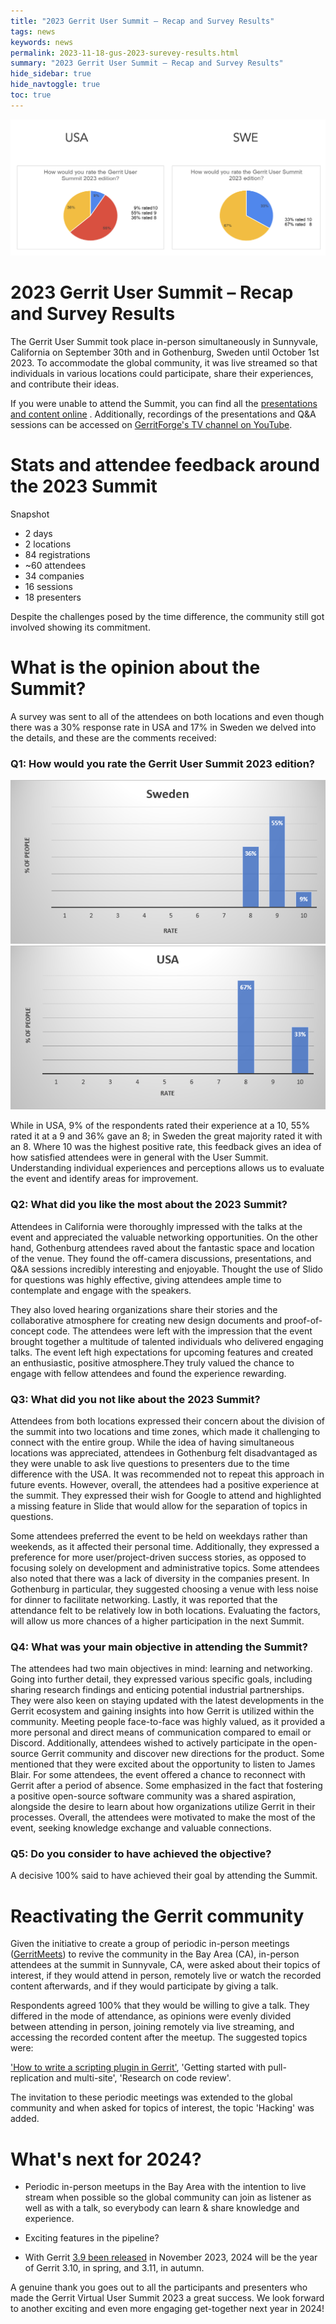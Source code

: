 ```yaml
---
title: "2023 Gerrit User Summit – Recap and Survey Results"
tags: news
keywords: news
permalink: 2023-11-18-gus-2023-surevey-results.html
summary: "2023 Gerrit User Summit – Recap and Survey Results"
hide_sidebar: true
hide_navtoggle: true
toc: true
---
```


<p style="text-align: center;">
<img src="images/rate-q1.png" width="" alt="Surevey Results" title="Surevey Results">
</p>

# 2023 Gerrit User Summit – Recap and Survey Results

The Gerrit User Summit took place in-person simultaneously in Sunnyvale,
California on September 30th and in Gothenburg, Sweden until October 1st 2023.
To accommodate the global community, it was live streamed so that individuals in
various locations could participate, share their experiences, and contribute
their ideas.

If you were unable to attend the Summit, you can find all
the [presentations and content online](https://www.gerritcodereview.com/presentations.html)
. Additionally, recordings of the presentations and Q&A sessions can be accessed
on [GerritForge's TV channel on YouTube](https://tv.gerritforge.com/).

# Stats and attendee feedback around the 2023 Summit

Snapshot

- 2 days
- 2 locations
- 84 registrations
- ~60 attendees
- 34 companies
- 16 sessions
- 18 presenters

Despite the challenges posed by the time difference,
the community still got involved showing its commitment.

# What is the opinion about the Summit?

A survey was sent to all of the attendees on both locations and even though
there was a 30% response rate in USA and 17% in Sweden we delved into the
details, and these are the comments received:

### Q1: How would you rate the Gerrit User Summit 2023 edition?

![GUS 2023 - Rate - Sweden](images/sweden.png "GUS 2023 - Rate - Sweden")
![GUS 2023 - Rate - USA](images/usa.png "GUS 2023 - Rate - USA")

While in USA, 9% of the respondents rated their experience at a 10, 55% rated it
at a 9 and 36% gave an 8; in Sweden the great majority rated it with an 8. Where
10 was the highest positive rate, this feedback gives an idea of how satisfied
attendees were in general with the User Summit. Understanding individual experiences
and perceptions allows us to evaluate the event and identify areas for improvement.

### Q2: What did you like the most about the 2023 Summit?

Attendees in California were thoroughly impressed with the talks at the event
and appreciated the valuable networking opportunities. On the other hand,
Gothenburg attendees raved about the fantastic space and location of the venue.
They found the off-camera discussions, presentations, and Q&A sessions
incredibly interesting and enjoyable. Thought the use of Slido for questions was
highly effective, giving attendees ample time to contemplate and engage with the
speakers.

They also loved hearing organizations share their stories and the
collaborative atmosphere for creating new design documents and proof-of-concept
code. The attendees were left with the impression that the event brought
together a multitude of talented individuals who delivered engaging talks. The
event left high expectations for upcoming features and created an enthusiastic,
positive atmosphere.They truly valued the chance to engage with fellow attendees
and found the experience rewarding.

### Q3: What did you not like about the 2023 Summit?

Attendees from both locations expressed their concern about the division of the
summit into two locations and time zones, which made it challenging to connect
with the entire group. While the idea of having simultaneous locations was
appreciated, attendees in Gothenburg felt disadvantaged as they were unable to
ask live questions to presenters due to the time difference with the USA. It was
recommended not to repeat this approach in future events. However, overall, the
attendees had a positive experience at the summit. They expressed their wish for
Google to attend and highlighted a missing feature in Slide that would allow for
the separation of topics in questions.

Some attendees preferred the event to be held on weekdays rather than weekends,
as it affected their personal time.
Additionally, they expressed a preference for more user/project-driven success
stories, as opposed to focusing solely on development and administrative topics.
Some attendees also noted that there was a lack of diversity in the companies
present. In Gothenburg in particular, they suggested choosing a venue with less
noise for dinner to facilitate networking. Lastly, it was reported that the
attendance felt to be relatively low in both locations. Evaluating the factors,
will allow us more chances of a higher participation in the next Summit.

### Q4: What was your main objective in attending the Summit?

The attendees had two main objectives in mind: learning and networking. Going
into further detail, they expressed various specific goals, including sharing
research findings and enticing potential industrial partnerships. They were also
keen on staying updated with the latest developments in the Gerrit ecosystem and
gaining insights into how Gerrit is utilized within the community. Meeting
people face-to-face was highly valued, as it provided a more personal and direct
means of communication compared to email or Discord. Additionally, attendees
wished to actively participate in the open-source Gerrit community and discover
new directions for the product. Some mentioned that they were excited about the
opportunity to listen to James Blair. For some attendees, the event offered a
chance to reconnect with Gerrit after a period of absence. Some emphasized in
the fact that fostering a positive open-source software community was a shared
aspiration, alongside the desire to learn about how organizations utilize Gerrit
in their processes. Overall, the attendees were motivated to make the most of
the event, seeking knowledge exchange and valuable connections.

### Q5: Do you consider to have achieved the objective?

A decisive 100% said to have achieved their goal by attending the Summit.

# Reactivating the Gerrit community

Given the initiative to create a group of periodic in-person meetings ([GerritMeets](https://www.meetup.com/gerritmeets/))
to revive the community in the Bay Area (CA), in-person attendees at the summit in
Sunnyvale, CA, were asked about their topics of interest, if they would attend
in person, remotely live or watch the recorded content afterwards, and if they
would participate by giving a talk.

Respondents agreed 100% that they would be willing to give a talk. They differed
in the mode of attendance, as opinions were evenly divided between attending in
person, joining remotely via live streaming, and accessing the recorded content
after the meetup. The suggested topics were:

['How to write a scripting plugin in Gerrit'](https://youtu.be/_Pcx_aMyZVw?si=yU2peuHHcKmuIeYZ),
'Getting started with pull-replication and multi-site', 'Research on code review'.

The invitation to these periodic meetings was extended to the global community
and when asked for topics of interest, the topic 'Hacking' was added.

# What's next for 2024?

* Periodic in-person meetups in the Bay Area with the intention to live stream
  when possible so the global community can join as listener as well as with a
  talk, so everybody can learn & share knowledge and experience.

* Exciting features in the pipeline?

* With Gerrit [3.9 been released](https://www.gerritcodereview.com/3.9.html) in
November 2023, 2024 will be the year of Gerrit 3.10, in spring, and 3.11, in autumn.

A genuine thank you goes out to all the participants and presenters who made the
Gerrit Virtual User Summit 2023 a great success. We look forward to another
exciting and even more engaging get-together next year in 2024!